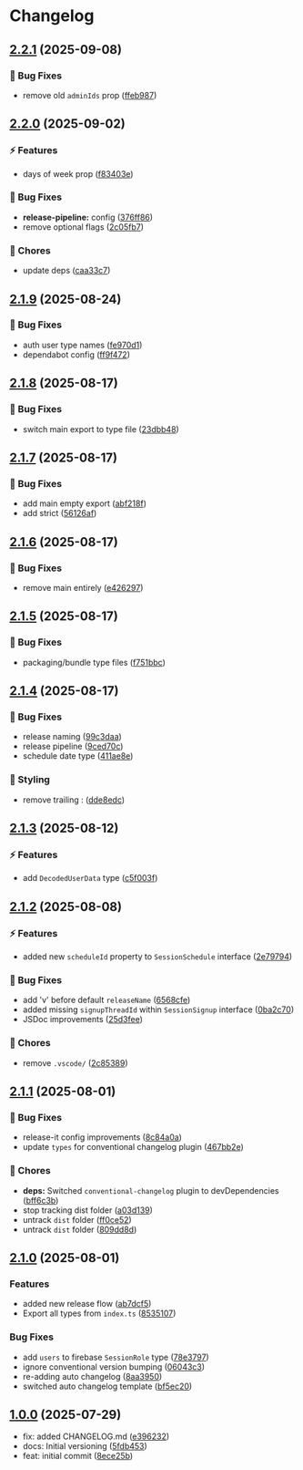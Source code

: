 # Changelog

## [2.2.1](https://github.com/SessionsBot/api-types/compare/v2.2.0...v2.2.1) (2025-09-08)

### 🐞 Bug Fixes

* remove old `adminIds` prop ([ffeb987](https://github.com/SessionsBot/api-types/commit/ffeb987470c70eb45a0f1bd680a354c7329c8d71))

## [2.2.0](https://github.com/SessionsBot/api-types/compare/v2.1.9...v2.2.0) (2025-09-02)

### ⚡️ Features

* days of week prop ([f83403e](https://github.com/SessionsBot/api-types/commit/f83403e0556f86605fc58386f75ffd0c1352d1f9))

### 🐞 Bug Fixes

* **release-pipeline:** config ([376ff86](https://github.com/SessionsBot/api-types/commit/376ff860083f3685482e6c4908e0f05ef3a1da25))
* remove optional flags ([2c05fb7](https://github.com/SessionsBot/api-types/commit/2c05fb79f768e1f9ebc6092864b7a691ae0f5188))

### 🧹 Chores

* update deps ([caa33c7](https://github.com/SessionsBot/api-types/commit/caa33c727a996d163d753dd81a2f4889e1ebd451))

## [2.1.9](https://github.com/SessionsBot/api-types/compare/v2.1.8...v2.1.9) (2025-08-24)

### 🐞 Bug Fixes

* auth user type names ([fe970d1](https://github.com/SessionsBot/api-types/commit/fe970d180e9bf1e74559bba4c3c89605d623b296))
* dependabot config ([ff9f472](https://github.com/SessionsBot/api-types/commit/ff9f4722bf802918f48ac171bb76c28b05f023ee))

## [2.1.8](https://github.com/SessionsBot/api-types/compare/v2.1.7...v2.1.8) (2025-08-17)

### 🐞 Bug Fixes

* switch main export to type file ([23dbb48](https://github.com/SessionsBot/api-types/commit/23dbb487d8b288e49e23e0d14fcbf46f3f5032be))

## [2.1.7](https://github.com/SessionsBot/api-types/compare/v2.1.6...v2.1.7) (2025-08-17)

### 🐞 Bug Fixes

* add main empty export ([abf218f](https://github.com/SessionsBot/api-types/commit/abf218f15e0bfc8d477ed4b75cbd6929877b717c))
* add strict ([56126af](https://github.com/SessionsBot/api-types/commit/56126af01c0b24cc33541bcf73ff172739a13dfb))

## [2.1.6](https://github.com/SessionsBot/api-types/compare/v2.1.5...v2.1.6) (2025-08-17)

### 🐞 Bug Fixes

* remove main entirely ([e426297](https://github.com/SessionsBot/api-types/commit/e42629768d7098d9b5d48e767ebfa032f4a2992b))

## [2.1.5](https://github.com/SessionsBot/api-types/compare/v2.1.4...v2.1.5) (2025-08-17)

### 🐞 Bug Fixes

* packaging/bundle type files ([f751bbc](https://github.com/SessionsBot/api-types/commit/f751bbc1f6b144152edfbfa53469c1c42d896287))

## [2.1.4](https://github.com/SessionsBot/api-types/compare/v2.1.3...v2.1.4) (2025-08-17)

### 🐞 Bug Fixes

* release naming ([99c3daa](https://github.com/SessionsBot/api-types/commit/99c3daa33a462a91dd8346d0500cb25592c01ae0))
* release pipeline ([9ced70c](https://github.com/SessionsBot/api-types/commit/9ced70c06556b1192039826e167a822198092656))
* schedule date type ([411ae8e](https://github.com/SessionsBot/api-types/commit/411ae8e0334a7aed47f5169d58327cfab8112307))

### 🎨 Styling

* remove trailing : ([dde8edc](https://github.com/SessionsBot/api-types/commit/dde8edce9474c08b8e114ee717a34318b17a11f1))

## [2.1.3](https://github.com/SessionsBot/api-types/compare/v2.1.2...v2.1.3) (2025-08-12)

### ⚡️ Features

* add `DecodedUserData` type ([c5f003f](https://github.com/SessionsBot/api-types/commit/c5f003f8d24a6c75433f32b1ef79c47774e59669))

## [2.1.2](https://github.com/SessionsBot/api-types/compare/v2.1.1...v2.1.2) (2025-08-08)

### ⚡️ Features

* added new `scheduleId` property to `SessionSchedule` interface ([2e79794](https://github.com/SessionsBot/api-types/commit/2e7979473d8c89fdd21c7cc8d8b23917e3acad52))

### 🐞 Bug Fixes

* add 'v' before default `releaseName` ([6568cfe](https://github.com/SessionsBot/api-types/commit/6568cfe25081f5072d2c78c57778dc3c43a3d71c))
* added missing `signupThreadId` within `SessionSignup` interface ([0ba2c70](https://github.com/SessionsBot/api-types/commit/0ba2c70c3d580e63264722be68cc9388d7f5b39a))
* JSDoc improvements ([25d3fee](https://github.com/SessionsBot/api-types/commit/25d3fee3a90e2a6eebbc2457fc3561fe56c61134))

### 🧹 Chores

* remove `.vscode/` ([2c85389](https://github.com/SessionsBot/api-types/commit/2c853897e020a495f677ec684e0ded1dcb6d92ff))

## [2.1.1](https://github.com/SessionsBot/api-types/compare/v2.1.0...v2.1.1) (2025-08-01)

### 🐞 Bug Fixes

* release-it config improvements ([8c84a0a](https://github.com/SessionsBot/api-types/commit/8c84a0a2fd530364f44fb6a94891641d87df7772))
* update `types` for conventional changelog plugin ([467bb2e](https://github.com/SessionsBot/api-types/commit/467bb2e8f80ea340f2febc3ff40fc7e4df6efa44))

### 🧹 Chores

* **deps:** Switched `conventional-changelog` plugin to devDependencies ([bff6c3b](https://github.com/SessionsBot/api-types/commit/bff6c3bc8863f7315e07014a7e5195e86ef37bec))
* stop tracking dist folder ([a03d139](https://github.com/SessionsBot/api-types/commit/a03d139e89d22f1755f52e77c30048b719fa7f8d))
* untrack `dist` folder ([ff0ce52](https://github.com/SessionsBot/api-types/commit/ff0ce52492ee05b1852160409bcbaf157b55054d))
* untrack `dist` folder ([809dd8d](https://github.com/SessionsBot/api-types/commit/809dd8d0e263a3bb2796cd2a74e2e9eb334312fa))

## [2.1.0](https://github.com/SessionsBot/api-types/compare/v2.0.2...v2.1.0) (2025-08-01)

### Features

* added new release flow ([ab7dcf5](https://github.com/SessionsBot/api-types/commit/ab7dcf578b6fb684c57b0439672f32634f258e54))
* Export all types from `index.ts` ([8535107](https://github.com/SessionsBot/api-types/commit/8535107f301d90c9b26166c74b9522075b8817c8))

### Bug Fixes

* add `users` to firebase `SessionRole` type ([78e3797](https://github.com/SessionsBot/api-types/commit/78e379778f43d9a9dfb300fec491d0ecf7687b81))
* ignore conventional version bumping ([06043c3](https://github.com/SessionsBot/api-types/commit/06043c3ac720166ef98dd2675c9b1238c110fd84))
* re-adding auto changelog ([8aa3950](https://github.com/SessionsBot/api-types/commit/8aa39504416295e595f7ca6d02c374583085500c))
* switched auto changelog template ([bf5ec20](https://github.com/SessionsBot/api-types/commit/bf5ec2002ef8dc75259b2c6c3d85d223ba351e48))

## [1.0.0](https://github.com/SessionsBot/api-types/releases/tag/1.0.0) (2025-07-29)

* fix: added CHANGELOG.md ([e396232](https://github.com/SessionsBot/api-types/commit/e396232))
* docs: Initial versioning ([5fdb453](https://github.com/SessionsBot/api-types/commit/5fdb453))
* feat: initial commit ([8ece25b](https://github.com/SessionsBot/api-types/commit/8ece25b))
